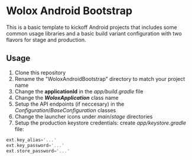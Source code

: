 # Wolox Android Bootstrap
This is a basic template to kickoff Android projects that includes some common usage libraries and a basic build variant configuration with two flavors for stage and production.

## Usage
1. Clone this repository
2. Rename the "WoloxAndroidBootstrap" directory to match your project name
3. Change the **applicationId** in the *app/build.gradle* file
4. Change the ***WoloxApplication*** class name
5. Setup the API endpoints (if neccesary) in the *Configuration*/*BaseConfiguration* classes
6. Change the launcher icons under *main*/*stage* directories
7. Setup the production keystore credentials: create *app/keystore.gradle* file:
```gradle
ext.key_alias='...'
ext.key_password='...'
ext.store_password='...'
```